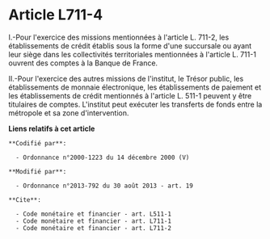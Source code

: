 # Article L711-4

I.-Pour l'exercice des missions mentionnées à l'article L. 711-2, les établissements de crédit établis sous la forme d'une
succursale ou ayant leur siège dans les collectivités territoriales mentionnées à l'article L. 711-1 ouvrent des comptes à la
Banque de France. 

II.-Pour l'exercice des autres missions de l'institut, le Trésor public, les établissements de monnaie électronique, les
établissements de paiement et les établissements de crédit mentionnés à l'article L. 511-1 peuvent y être titulaires de
comptes. L'institut peut exécuter les transferts de fonds entre la métropole et sa zone d'intervention.

**Liens relatifs à cet article**

	**Codifié par**:

	  - Ordonnance n°2000-1223 du 14 décembre 2000 (V)

	**Modifié par**:

	  - Ordonnance n°2013-792 du 30 août 2013 - art. 19

	**Cite**:

	  - Code monétaire et financier - art. L511-1
	  - Code monétaire et financier - art. L711-1
	  - Code monétaire et financier - art. L711-2
